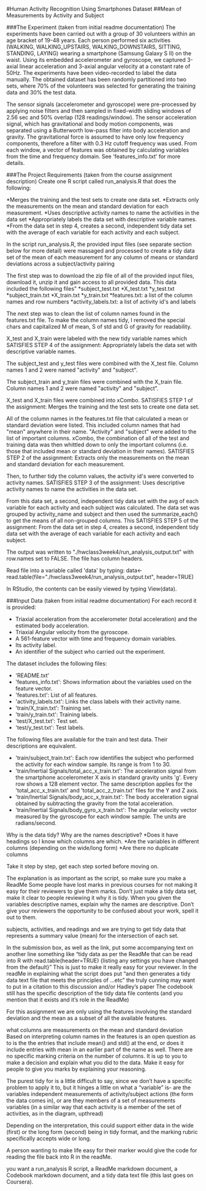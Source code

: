 #Human Activity Recognition Using Smartphones Dataset
##Mean of Measurements by Activity and Subject

###The Experiment (taken from initial readme documentation)
The experiments have been carried out with a group of 30 volunteers within an age bracket of 19-48 years. Each person performed six activities (WALKING, WALKING_UPSTAIRS, WALKING_DOWNSTAIRS, SITTING, STANDING, LAYING) wearing a smartphone (Samsung Galaxy S II) on the waist. Using its embedded accelerometer and gyroscope, we captured 3-axial linear acceleration and 3-axial angular velocity at a constant rate of 50Hz. The experiments have been video-recorded to label the data manually. The obtained dataset has been randomly partitioned into two sets, where 70% of the volunteers was selected for generating the training data and 30% the test data. 

The sensor signals (accelerometer and gyroscope) were pre-processed by applying noise filters and then sampled in fixed-width sliding windows of 2.56 sec and 50% overlap (128 readings/window). The sensor acceleration signal, which has gravitational and body motion components, was separated using a Butterworth low-pass filter into body acceleration and gravity. The gravitational force is assumed to have only low frequency components, therefore a filter with 0.3 Hz cutoff frequency was used. From each window, a vector of features was obtained by calculating variables from the time and frequency domain. See 'features_info.txt' for more details. 

###The Project Requirements (taken from the course assignment description)
Create one R script called run_analysis.R that does the following:

*Merges the training and the test sets to create one data set.
*Extracts only the measurements on the mean and standard deviation for each measurement.
*Uses descriptive activity names to name the activities in the data set
*Appropriately labels the data set with descriptive variable names.
*From the data set in step 4, creates a second, independent tidy data set with the average of each variable for each activity and each subject.

In the script run_analysis.R, the provided input files (see separate section below for more detail) were massaged and processed to create a tidy data set of the mean of each measurement for any column of means or standard deviations across a subject/activity pairing  

The first step was to download the zip file of all of the provided input files, download it, unzip it and gain access to all provided data.  This data included the following files"
	*subject_test.txt
	*X_test.txt
	*y_test.txt
	*subject_train.txt
	*X_train.txt
	*y_train.txt
	*features.txt: a list of the column names and row numbers
	*activity_labels.txt: a list of activity id's and labels

The next step was to clean the list of column names found in the features.txt file.  To make the column names tidy, I removed the special chars and capitalized M of mean, S of std and G of gravity for readability.  

X_test and X_train were labeled with the new tidy variable names which SATISFIES STEP 4 of the assignment:  Appropriately labels the data set with descriptive variable names.

The subject_test and y_test files were combined with the X_test file.  Column names 1 and 2 were named "activity" and "subject". 

The subject_train and y_train files were combined with the X_train file.  Column names 1 and 2 were named "activity" and "subject". 
	
X_test and X_train files were combined into xCombo.  SATISFIES STEP 1 of the assignment:  Merges the training and the test sets to create one data set.

All of the column names in the features.txt file that calculated a mean or standard deviation were listed.  This included column names that had "mean" anywhere in their name.  "Activity" and "subject" were added to the list of important columns.  xCombo, the combination of all of the test and training data was then whittled down to only the important columns (i.e. those that included mean or standard deviation in their names).  SATISFIES STEP 2 of the assignment:  Extracts only the measurements on the mean and standard deviation for each measurement.

Then, to further tidy the column values, the activity id's were converted to activity names.  SATISFIES STEP 3 of the assignment:  Uses descriptive activity names to name the activities in the data set.

From this data set, a second, independent tidy data set with the avg of each variable for each activity and each subject was calculated.  The data set was grouped by activity_name and subject and then used the summarize_each() to get the means of all non-grouped columns.  This SATISFIES STEP 5 of the assignment:  From the data set in step 4, creates a second, independent tidy data set with the average of each variable for each activity and each subject.

The output was written to "./hwclass3week4/run_analysis_output.txt" with row.names set to FALSE. The file has column headers.  	

Read file into a variable called 'data' by typing: data<-read.table(file=\"./hwclass3week4/run_analysis_output.txt\", header=TRUE)

In RStudio, the contents can be easily viewed by typing View(data).


###Input Data (taken from initial readme documentation)
For each record it is provided:
- Triaxial acceleration from the accelerometer (total acceleration) and the estimated body acceleration.
- Triaxial Angular velocity from the gyroscope. 
- A 561-feature vector with time and frequency domain variables. 
- Its activity label. 
- An identifier of the subject who carried out the experiment.

The dataset includes the following files:
- 'README.txt'
- 'features_info.txt': Shows information about the variables used on the feature vector.
- 'features.txt': List of all features.
- 'activity_labels.txt': Links the class labels with their activity name.
- 'train/X_train.txt': Training set.
- 'train/y_train.txt': Training labels.
- 'test/X_test.txt': Test set.
- 'test/y_test.txt': Test labels.

The following files are available for the train and test data. Their descriptions are equivalent. 
- 'train/subject_train.txt': Each row identifies the subject who performed the activity for each window sample. Its range is from 1 to 30. 
- 'train/Inertial Signals/total_acc_x_train.txt': The acceleration signal from the smartphone accelerometer X axis in standard gravity units 'g'. Every row shows a 128 element vector. The same description applies for the 'total_acc_x_train.txt' and 'total_acc_z_train.txt' files for the Y and Z axis. 
- 'train/Inertial Signals/body_acc_x_train.txt': The body acceleration signal obtained by subtracting the gravity from the total acceleration. 
- 'train/Inertial Signals/body_gyro_x_train.txt': The angular velocity vector measured by the gyroscope for each window sample. The units are radians/second. 





Why is the data tidy? 
Why are the names descriptive?
*Does it have headings so I know which columns are which.
*Are the variables in different columns (depending on the wide/long form)
*Are there no duplicate columns

Take it step by step, get each step sorted before moving on.

The explanation is as important as the script, so make sure you make a ReadMe
Some people have lost marks in previous courses for not making it easy for their reviewers to give them marks. Don’t just make a tidy data set, make it clear to people reviewing it why it is tidy. When you given the variables descriptive names, explain why the names are descriptive. Don’t give your reviewers the opportunity to be confused about your work, spell it out to them.

subjects, activities, and readings and we are trying to get tidy data that represents a summary value (mean) for the intersection of each set.

In the submission box, as well as the link, put some accompanying text on another line something like “tidy data as per the ReadMe that can be read into R with read.table(header=TRUE) {listing any settings you have changed from the default}” This is just to make it really easy for your reviewer.
In the readMe in explaining what the script does put “and then generates a tidy data text file that meets the principles of …etc”
the truly cunning may want to put in a citation to this discussion and/or Hadley’s paper
The codebook still has the specific description of the tidy data file contents (and you mention that it exists and it’s role in the ReadMe)


For this assignment we are only using the features involving the standard deviation and the mean as a subset of all the available features.

what columns are measurements on the mean and standard deviation
Based on interpreting column names in the features is an open question as to is the the entries that include mean() and std() at the end, or does it include entries with mean in an earlier part of the name as well. There are no specific marking criteria on the number of columns. It is up to you to make a decision and explain what you did to the data. Make it easy for people to give you marks by explaining your reasoning.

The purest tidy for is a little difficult to say, since we don’t have a specific problem to apply it to, but it hinges a little on what a “variable” is- are the variables independent measurements of activity/subject actions (the form the data comes in), or are they members of a set of measurements variables (in a similar way that each activity is a member of the set of activities, as in the diagram, upthread)

Depending on the interpretation, this could support either data in the wide (first) or the long form (second) being in tidy format, and the marking rubric specifically accepts wide or long.

A person wanting to make life easy for their marker would give the code for reading the file back into R in the readMe. 

you want a run_analysis R script, a ReadMe markdown document, a Codebook markdown document, and a tidy data text file (this last goes on Coursera).




